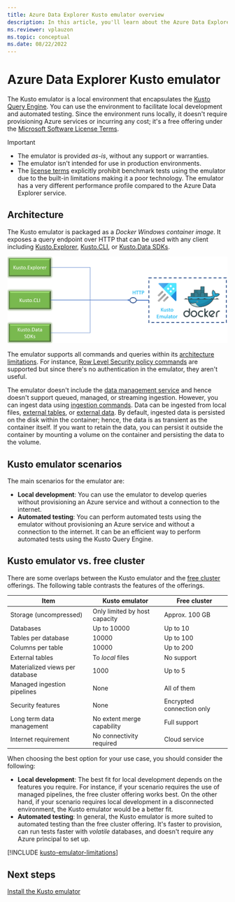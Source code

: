 ```yaml
---
title: Azure Data Explorer Kusto emulator overview
description: In this article, you'll learn about the Azure Data Explorer Kusto emulator
ms.reviewer: vplauzon
ms.topic: conceptual
ms.date: 08/22/2022
---
```

# Azure Data Explorer Kusto emulator

The Kusto emulator is a local environment that encapsulates the [Kusto Query Engine](engine-v3.md). You can use the environment to facilitate local development and automated testing. Since the environment runs locally, it doesn't require provisioning Azure services or incurring any cost; it's a free offering under the [Microsoft Software License Terms](https://aka.ms/adx.emulator.license).

> [!IMPORTANT]
>
> - The emulator is provided *as-is*, without any support or warranties.
> - The emulator isn't intended for use in production environments.
> - The [license terms](https://aka.ms/adx.emulator.license) explicitly prohibit benchmark tests using the emulator due to the built-in limitations making it a poor technology. The emulator has a very different performance profile compared to the Azure Data Explorer service.

## Architecture

The Kusto emulator is packaged as a *Docker Windows container image*. It exposes a query endpoint over HTTP that can be used with any client including [Kusto.Explorer](kusto/tools/kusto-explorer-using.md), [Kusto.CLI](kusto/tools/kusto-cli.md), or [Kusto.Data SDKs](kusto/api/netfx/about-kusto-data.md).

![Schematic representation of Kusto emulator architecture.](media/kusto-emulator/kusto-emulator-architecture.png)

The emulator supports all commands and queries within its [architecture limitations](#limitations). For instance, [Row Level Security policy commands](kusto/management/rowlevelsecuritypolicy.md) are supported but since there's no authentication in the emulator, they aren't useful.

The emulator doesn't include the [data management service](ingest-data-overview.md) and hence doesn't support queued, managed, or streaming ingestion. However, you can ingest data using [ingestion commands](kusto/management/data-ingestion/ingest-from-query.md). Data can be ingested from local files, [external tables](kusto/query/schema-entities/externaltables.md), or [external data](kusto/query/externaldata-operator.md?pivots=azuredataexplorer). By default, ingested data is persisted on the disk within the container; hence, the data is as transient as the container itself. If you want to retain the data, you can persist it outside the container by mounting a volume on the container and persisting the data to the volume.

## Kusto emulator scenarios

The main scenarios for the emulator are:

- **Local development**: You can use the emulator to develop queries without provisioning an Azure service and without a connection to the internet.
- **Automated testing**: You can perform automated tests using the emulator without provisioning an Azure service and without a connection to the internet. It can be an efficient way to perform automated tests using the Kusto Query Engine.

## Kusto emulator vs. free cluster

There are some overlaps between the Kusto emulator and the [free cluster](start-for-free.md) offerings.  The following table contrasts the features of the offerings.

| Item | Kusto emulator | Free cluster |
|--|--|--|
| Storage (uncompressed) | Only limited by host capacity | Approx. 100 GB |
| Databases | Up to 10000 | Up to 10 |
| Tables per database | 10000 | Up to 100 |
| Columns per table | 10000 | Up to 200 |
| External tables | To *local* files | No support |
| Materialized views per database | 1000 | Up to 5 |
| Managed ingestion pipelines | None | All of them |
| Security features | None | Encrypted connection only |
| Long term data management | No extent merge capability | Full support |
| Internet requirement | No connectivity required | Cloud service |

When choosing the best option for your use case, you should consider the following:

- **Local development**: The best fit for local development depends on the features you require. For instance, if your scenario requires the use of managed pipelines, the free cluster offering works best. On the other hand, if your scenario requires local development in a disconnected environment, the Kusto emulator would be a better fit.
- **Automated testing**: In general, the Kusto emulator is more suited to automated testing than the free cluster offering.  It's faster to provision, can run tests faster with *volatile* databases, and doesn't require any Azure principal to set up.

[!INCLUDE [kusto-emulator-limitations](includes/kusto-emulator-limitations.md)]

## Next steps

[Install the Kusto emulator](kusto-emulator-install.md)
